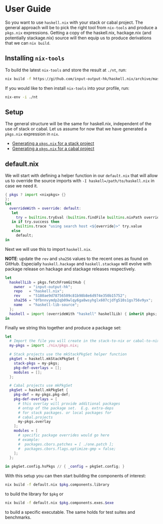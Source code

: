 # User Guide

So you want to use `haskell.nix` with your stack or cabal project. The
general	approach will be to pick the right tool from `nix-tools` and
produce a `pkgs.nix` expressions.  Getting a copy of the haskell.nix,
hackage.nix (and potentially stackage.nix) source will then equip us
to produce derivations that we can `nix build`.

## Installing `nix-tools`

To build the latest `nix-tools` and store the result at `./nt`, run:

```bash
nix build -f https://github.com/input-output-hk/haskell.nix/archive/master.tar.gz nix-tools --out-link nt
```

If you would like to then install `nix-tools` into your profile, run:

```bash
nix-env -i ./nt
```

## Setup

The general structure will be the same for haskell.nix, independent of
the use of stack or cabal.  Let us assume for now that we have
generated a `pkgs.nix` expression in `nix`.

- [Generating a `pkgs.nix` for a stack project](/user-guide-stack)
- [Generating a `pkgs.nix` for a cabal project](/user-guide-cabal)

## default.nix

We will start with defining a helper function in our `default.nix`
that will allow us to override the source imports with `-I
haskell=/path/to/haskell.nix` in case we need it.

```nix
{ pkgs ? import <nixpkgs> {}
}:
let
  overrideWith = override: default:
   let
     try = builtins.tryEval (builtins.findFile builtins.nixPath override);
   in if try.success then
     builtins.trace "using search host <${override}>" try.value
   else
     default;
in
```

Next we will use this to import `haskell.nix`.

**NOTE**: update the `rev` and `sha256` values to the recent ones as
  found on GitHub.  Especially `haskell.hackage` and `haskell.stackage`
  will evolve with package release on hackage and stackage releases
  respectively.

```nix
let
  haskellLib = pkgs.fetchFromGitHub {
    owner  = "input-output-hk";
    repo   = "haskell.nix";
    rev    = "5180ae9d78756509c81b98b8e6d974e350b15752";
    sha256 = "0fbnnvymdp2qb09wlqy6ga8wsyhglx607cjdfg510s1gs756v9yx";
    name   = "haskell-lib-source";
  };
  haskell = import (overrideWith "haskell" haskellLib) { inherit pkgs; };
in
```

Finally we string this together and produce a package set:

```nix
let
  # Import the file you will create in the stack-to-nix or cabal-to-nix step.
  my-pkgs = import ./nix/pkgs.nix;

  # Stack projects use the mkStackPkgSet helper function
  pkgSet = haskell.mkStackPkgSet {
    stack-pkgs = my-pkgs;
    pkg-def-overlays = [];
    modules = [];
  };

  # Cabal projects use mkPkgSet
  pkgSet = haskell.mkPkgSet {
    pkg-def = my-pkgs.pkg-def;
    pkg-def-overlays = [
      # this overlay will provide additional packages
      # ontop of the package set.  E.g. extra-deps
      # for stack packages. or local packages for
      # cabal.projects
      my-pkgs.overlay
    ];
    modules = [
      # specific package overrides would go here
      # example:
      #  packages.cbors.patches = [ ./one.patch ];
      #  packages.cbors.flags.optimize-gmp = false;
    ];
  };

in pkgSet.config.hsPkgs // { _config = pkgSet.config; }
```

With this setup you can then start building the components of
interest:

```bash
nix build -f default.nix $pkg.components.library
```

to build the library for `$pkg` or

```bash
nix build -f default.nix $pkg.components.exes.$exe
```

to build a specific executable. The same holds for test suites and benchmarks.
